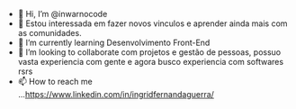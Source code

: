 - 👋 Hi, I’m @inwarnocode
- 👀 Estou interessada em fazer novos vinculos e aprender ainda mais com as comunidades.
- 🌱 I’m currently learning Desenvolvimento Front-End
- 💞️ I’m looking to collaborate com projetos e gestão de pessoas, possuo vasta experiencia com gente e agora busco experiencia com softwares rsrs
- 📫 How to reach me ...https://www.linkedin.com/in/ingridfernandaguerra/

<!---
inwarnocode/inwarnocode is a ✨ special ✨ repository because its `README.md` (this file) appears on your GitHub profile.
You can click the Preview link to take a look at your changes.
--->
